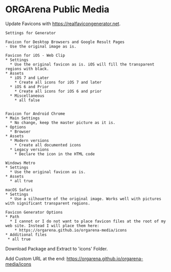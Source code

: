 # ORGArena Public Media

Update Favicons with <https://realfavicongenerator.net>.

```script
Settings for Generator

Favicon for Desktop Browsers and Google Result Pages
- Use the original image as is.

Favicon for iOS - Web Clip
* Settings
  * Use the original favicon as is. iOS will fill the transparent regions with black.
* Assets
  * iOS 7 and Later
    * Create all icons for iOS 7 and later
  * iOS 6 and Prior
    * Create all icons for iOS 6 and prior
  * Miscellaneous
    * all false


Favicon for Android Chrome
* Main Settings
  * No change, keep the master picture as it is.
* Options
  * Browser
* Assets
  * Modern versions
    * Create all documented icons
  * Legacy versions
    * Declare the icon in the HTML code

Windows Metro
* Settings
  * Use the original favicon as is.
* Assets
  * all true
  
macOS Safari
* Settings
  * Use a silhouette of the original image. Works well with pictures with significant transparent regions.

Favicon Generator Options
* Path
  * I cannot or I do not want to place favicon files at the root of my web site. Instead I will place them here:
    * https://orgarena.github.io/orgarena-media/icons
* Additional files
 * all true
```

Download Package and Extract to 'icons' Folder.

Add Custom URL at the end: <https://orgarena.github.io/orgarena-media/icons>

